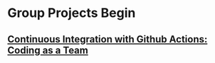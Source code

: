 
# Group Projects Begin
## [Continuous Integration with Github Actions: Coding as a Team](https://github.com/deltaplatoonew/curriculum/tree/master/ExtraLectures/GithubActions)



